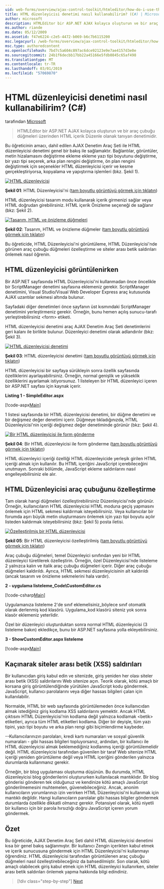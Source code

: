 ```yaml
---
uid: web-forms/overview/ajax-control-toolkit/htmleditor/how-do-i-use-the-html-editor-control-cs
title: HTML düzenleyicisi denetimi nasıl kullanabilirim? (C#) | Microsoft Docs
author: microsoft
description: HTMLEditor bir ASP.NET AJAX kolayca oluşturun ve bir araç çubuğu düğmeleri üzerinden HTML içerik Düzenle olanak tanıyan denetimidir.
ms.author: riande
ms.date: 05/12/2009
ms.assetid: f47e6224-c2e5-4472-b069-b6c7b6115200
msc.legacyurl: /web-forms/overview/ajax-control-toolkit/htmleditor/how-do-i-use-the-html-editor-control-cs
msc.type: authoredcontent
ms.openlocfilehash: 7bd7c5a604c897ac6dce92123e9e7ae4157d3e0e
ms.sourcegitcommit: 24b1f6decbb17bb22a45166e5fdb0845c65af498
ms.translationtype: MT
ms.contentlocale: tr-TR
ms.lasthandoff: 03/01/2019
ms.locfileid: "57069870"
---
```

<a name="how-do-i-use-the-html-editor-control-c"></a>HTML düzenleyicisi denetimi nasıl kullanabilirim? (C#)
====================
tarafından [Microsoft](https://github.com/microsoft)

> HTMLEditor bir ASP.NET AJAX kolayca oluşturun ve bir araç çubuğu düğmeleri üzerinden HTML içerik Düzenle olanak tanıyan denetimidir.


Bu öğreticinin amacı, dahil edilen AJAX Denetim Araç Seti ile HTML düzenleyicisi denetimi genel bir bakış ile sağlamaktır. Bağlantılar, görüntüler, metin hizalamasını değiştirme ekleme ekleme yazı tipi boyutunu değiştirme, bir yazı tipi seçerek, arka plan rengini değiştirme, ön plan rengini değiştirmek için seçenekler HTML düzenleyicisi içerir ve kesme gerçekleştiriyorsa, kopyalama ve yapıştırma işlemleri (bkz. Şekil 1).


[![HTML düzenleyicisi](how-do-i-use-the-html-editor-control-cs/_static/image1.jpg)](how-do-i-use-the-html-editor-control-cs/_static/image1.png)

**Şekil 01**: HTML Düzenleyicisi'ni ([tam boyutlu görüntüyü görmek için tıklatın](how-do-i-use-the-html-editor-control-cs/_static/image2.png))


HTML düzenleyicisi tasarım modu kullanarak içerik girmenizi sağlar veya HTML doğrudan girebilirsiniz. HTML içerik Önizleme seçeneği de sağlanır (bkz: Şekil 2).


[![Tasarım, HTML ve önizleme düğmeleri](how-do-i-use-the-html-editor-control-cs/_static/image2.jpg)](how-do-i-use-the-html-editor-control-cs/_static/image3.png)

**Şekil 02**: Tasarım, HTML ve önizleme düğmeler ([tam boyutlu görüntüyü görmek için tıklatın](how-do-i-use-the-html-editor-control-cs/_static/image4.png))


Bu öğreticide, HTML Düzenleyicisi'ni görüntüleme, HTML Düzenleyicisi'nde görünen araç çubuğu düğmeleri özelleştirme ve siteler arası betik saldırıları önlemek nasıl öğrenin.

## <a name="displaying-the-html-editor"></a>HTML düzenleyicisi görüntülenirken

Bir ASP.NET sayfasında HTML Düzenleyicisi'ni kullanmadan önce öncelikle bir ScriptManager denetimi sayfasına eklemeniz gerekir. ScriptManager denetimini, Visual Studio/Visual Web Developer Express araç kutusunda AJAX uzantılar sekmesi altında bulunur.

Sayfadaki diğer denetimleri önce sayfanın üst kısmındaki ScriptManager denetimini yerleştirmeniz gerekir. Örneğin, bunu hemen açılış sunucu-tarafı yerleştirebilirsiniz &lt;form&gt; etiketi.

HTML düzenleyicisi denetimi araç AJAX Denetim Araç Seti denetimlerini geri kalanı ile birlikte bulunur. Düzenleyici denetimi olarak adlandırılır (bkz: Şekil 3).


[![HTML düzenleyicisi denetimi](how-do-i-use-the-html-editor-control-cs/_static/image3.jpg)](how-do-i-use-the-html-editor-control-cs/_static/image5.png)

**Şekil 03**: HTML düzenleyicisi denetimi ([tam boyutlu görüntüyü görmek için tıklatın](how-do-i-use-the-html-editor-control-cs/_static/image6.png))


HTML düzenleyicisi bir sayfaya sürükleyin sonra özellik sayfasında özelliklerini ayarlayabilirsiniz. Örneğin, normal genişlik ve yükseklik özelliklerini ayarlamak istiyorsunuz. 1 listeleyen bir HTML düzenleyici içeren bir ASP.NET sayfası için kaynak içerir.

**Listing 1 - SimpleEditor.aspx**

[!code-aspx[Main](how-do-i-use-the-html-editor-control-cs/samples/sample1.aspx)]

1 listesi sayfasında bir HTML düzenleyicisi denetimi, bir düğme denetimi ve bir değişmez değer denetimi içerir. Düğmeye tıkladığınızda, HTML Düzenleyicisi'nin içeriği değişmez değer denetiminde görünür (bkz: Şekil 4).


[![Bir HTML düzenleyicisi ile form gönderme](how-do-i-use-the-html-editor-control-cs/_static/image4.jpg)](how-do-i-use-the-html-editor-control-cs/_static/image7.png)

**Şekil 04**: Bir HTML düzenleyicisi ile form gönderme ([tam boyutlu görüntüyü görmek için tıklatın](how-do-i-use-the-html-editor-control-cs/_static/image8.png))


HTML düzenleyici içeriği özelliği HTML düzenleyicide yerleşik girilen HTML içeriği almak için kullanılır. Bu HTML içeriğini JavaScript içerebileceğini unutmayın. Sonraki bölümde, JavaScript ekleme saldırılarını nasıl engelleyebilirsiniz ele alır.

## <a name="customizing-the-html-editor-toolbar"></a>HTML Düzenleyicisi araç çubuğunu özelleştirme

Tam olarak hangi düğmeleri özelleştirebilirsiniz Düzenleyicisi'nde görünür. Örneğin, kullanıcıların HTML düzenleyicisi HTML moduna geçiş yapmasını önlemek için HTML sekmesi kaldırmak isteyebilirsiniz. Veya kullanıcılar bir forumda aşırı büyük metin oluşturmasını önlemek için yazı tipi boyutu açılır listeden kaldırmak isteyebilirsiniz (bkz: Şekil 5) posta iletisi.


[![Özelleştirilmiş bir HTML düzenleyicisi](how-do-i-use-the-html-editor-control-cs/_static/image5.jpg)](how-do-i-use-the-html-editor-control-cs/_static/image9.png)

**Şekil 05**: Bir HTML düzenleyicisi özelleştirilmiş ([tam boyutlu görüntüyü görmek için tıklatın](how-do-i-use-the-html-editor-control-cs/_static/image10.png))


Araç çubuğu düğmeleri, temel Düzenleyici sınıfından yeni bir HTML düzenleyici türetilerek özelleştirin. Örneğin, özel Düzenleyicisi'nde listeleme 2 yalnızca kalın ve italik araç çubuğu düğmeleri içerir. Diğer araç çubuğu düğmeleri kaldırıldı. Ayrıca, HTML sekmesi düzenleyicisinin alt kaldırıldı (ancak tasarım ve önizleme sekmelerini hala vardır).

**2 - uygulama listeleme\_Code\CustomEditor.cs**

[!code-csharp[Main](how-do-i-use-the-html-editor-control-cs/samples/sample2.cs)]

Uygulamanıza listeleme 2'de sınıf eklemelisiniz\_böylece sınıf otomatik olarak derlenmiş kod klasörü. Uygulama\_kod klasörü siteniz yok sonra klasör eklemeniz yeterlidir.

Özel bir düzenleyici oluşturduktan sonra normal HTML düzenleyicisi (3 listeleme bakın) ekledikçe, bunu bir ASP.NET sayfasına yolla ekleyebilirsiniz.

**3 - ShowCustomEditor.aspx listeleme**

[!code-aspx[Main](how-do-i-use-the-html-editor-control-cs/samples/sample3.aspx)]

## <a name="avoiding-cross-site-scripting-xss-attacks"></a>Kaçınarak siteler arası betik (XSS) saldırıları

Bir kullanıcıdan giriş kabul edin ve sitenizde, giriş yeniden her olası siteler arası betik (XSS) saldırılarını Web sitenize açın. Teorik olarak, kötü amaçlı bir korsana giriş görüntülendiğinde yürütülen JavaScript kodu göndermek. JavaScript, kullanıcı parolalarını veya diğer hassas bilgileri çalan için kullanılabilir.

Normalde, HTML bir web sayfasında görüntülemeden önce kullanıcıdan almak istediğiniz giriş kodlama XSS saldırılarını yemektir. Ancak HTML çıktısını HTML Düzenleyicisi'nin kodlama değil yalnızca kodlamak &lt;betik&gt; etiketleri, ayrıca tüm HTML etiketleri kodlama. Diğer bir deyişle, tüm yazı tipini, yazı tipi boyutu ve arka plan rengi gibi biçimlendirme kaybeder.

--Kullanıcılarınızın parolaları, kredi kartı numaraları ve sosyal güvenlik numaraları - gibi hassas bilgileri topluyorsanız, ardından, bir kullanıcı ile HTML düzenleyicisi almak beklemediğiniz kodlanmış içeriği görüntülemelidir değil. HTML düzenleyicisi tarafından güvenilen bir taraf Web sitenize HTML içeriği yeniden görüntüleme değil veya HTML içeriğini gönderilen yalnızca durumlarda kullanmanız gerekir.

Örneğin, bir blog uygulaması oluşturma düşünün. Bu durumda, HTML düzenleyicisi blog gönderilerini oluştururken kullanılacak mantıklıdır. Bir blog gönderisi gönderen tek olduğunuz ve kendinize kötü amaçlı JavaScript gönderilmemesini muhtemelen, güvenebileceğiniz. Ancak, anonim kullanıcıların yorumlarınızı izin verirken HTML Düzenleyicisi'ni kullanmak için mantıklı değildir. Hangi kullanıcıların parolalar gibi hassas bilgiler göndermek durumlarda özellikle dikkatli olmanız gerekir. Potansiyel olarak, kötü niyetli bir kullanıcı için bir parola hırsızlığı doğru JavaScript içeren yorum göndermek.

## <a name="summary"></a>Özet

Bu öğreticide, AJAX Denetim Araç Seti dahil HTML düzenleyicisi denetimi kısa bir genel bakış sağlanmıştır. Bir kullanıcı Zengin içerikten kabul etmek ve içerik sunucusuna göndermek için HTML Düzenleyicisi'ni kullanmayı öğrendiniz. HTML düzenleyicisi tarafından görüntülenen araç çubuğu düğmeleri nasıl özelleştirebileceğiniz da bahsedilmiştir. Son olarak, kötü amaçlı olabilecek giriş kabul etmek için HTML düzenleyici kullanırken, siteler arası betik saldırıları önlemek yapma hakkında bilgi edindiniz.

> [!div class="step-by-step"]
> [Next](how-do-i-use-the-html-editor-control-vb.md)
